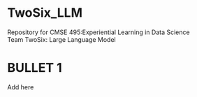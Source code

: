 # TwoSix_LLM
Repository for CMSE 495:Experiential Learning in Data Science  
Team TwoSix: Large Language Model  

# BULLET 1  
Add here
